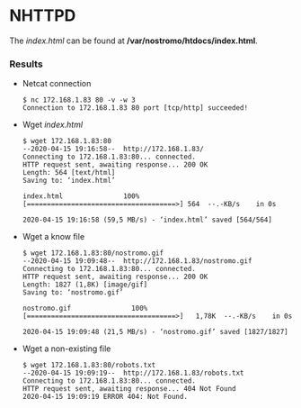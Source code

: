 # NHTTPD

The *index.html* can be found at **/var/nostromo/htdocs/index.html**.

###  Results
* Netcat connection
    ```shell script
    $ nc 172.168.1.83 80 -v -w 3
	Connection to 172.168.1.83 80 port [tcp/http] succeeded!
    ```

* Wget *index.html*
    ```shell script
    $ wget 172.168.1.83:80
	--2020-04-15 19:16:58--  http://172.168.1.83/
	Connecting to 172.168.1.83:80... connected.
	HTTP request sent, awaiting response... 200 OK
	Length: 564 [text/html]
	Saving to: ‘index.html’

	index.html               100%[=====================================>] 564  --.-KB/s    in 0s      

	2020-04-15 19:16:58 (59,5 MB/s) - ‘index.html’ saved [564/564]
	```
* Wget a know file
	```shell script
    $ wget 172.168.1.83:80/nostromo.gif
	--2020-04-15 19:09:48--  http://172.168.1.83/nostromo.gif
	Connecting to 172.168.1.83:80... connected.
	HTTP request sent, awaiting response... 200 OK
	Length: 1827 (1,8K) [image/gif]
	Saving to: ‘nostromo.gif’

	nostromo.gif               100%[=====================================>]   1,78K  --.-KB/s    in 0s      

	2020-04-15 19:09:48 (21,5 MB/s) - ‘nostromo.gif’ saved [1827/1827]
	```

* Wget a non-existing file
 	```shell script
    $ wget 172.168.1.83:80/robots.txt
    --2020-04-15 19:09:19--  http://172.168.1.83/robots.txt
    Connecting to 172.168.1.83:80... connected.
    HTTP request sent, awaiting response... 404 Not Found
    2020-04-15 19:09:19 ERROR 404: Not Found.
	```
	
	